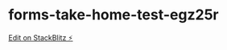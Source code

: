 # forms-take-home-test-egz25r

[Edit on StackBlitz ⚡️](https://stackblitz.com/edit/forms-take-home-test-egz25r)